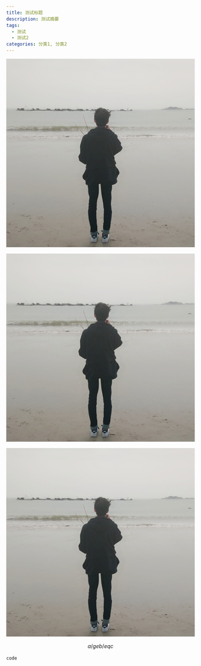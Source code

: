 ```yaml
---
title: 测试标题
description: 测试摘要
tags:
  - 测试
  - 测试2
categories: 分类1, 分类2
---
```


![](测试.jpg)

![](./测试.jpg)

<img src="/测试.jpg" alt="test" />

$$
a /ge b /eq c
$$

`code`

